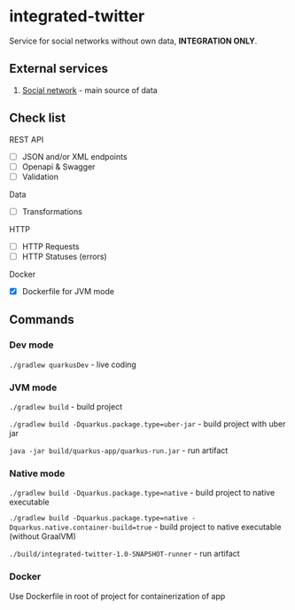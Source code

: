 # integrated-twitter

Service for social networks without own data, **INTEGRATION ONLY**.

## External services

1. [Social network] - main source of data

## Check list

REST API

- [ ] JSON and/or XML endpoints
- [ ] Openapi & Swagger
- [ ] Validation

Data

- [ ] Transformations

HTTP

- [ ] HTTP Requests
- [ ] HTTP Statuses (errors)

Docker

- [x] Dockerfile for JVM mode

## Commands

### Dev mode

`./gradlew quarkusDev` - live coding

### JVM mode

`./gradlew build` - build project

`./gradlew build -Dquarkus.package.type=uber-jar` - build project with uber jar

`java -jar build/quarkus-app/quarkus-run.jar` - run artifact

### Native mode

`./gradlew build -Dquarkus.package.type=native` - build project to native executable

`./gradlew build -Dquarkus.package.type=native -Dquarkus.native.container-build=true` - 
build project to native executable (without GraalVM)

`./build/integrated-twitter-1.0-SNAPSHOT-runner` - run artifact

### Docker

Use Dockerfile in root of project for containerization of app

[Social network]: https://jsonplaceholder.typicode.com
